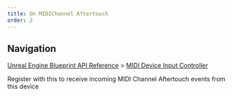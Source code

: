 ```yaml
---
title: On MIDIChannel Aftertouch
order: 2
---
```

## Navigation

[Unreal Engine Blueprint API Reference](https://dev.epicgames.com/documentation/en-us/unreal-engine/BlueprintAPI) > [MIDI Device Input Controller](https://dev.epicgames.com/documentation/en-us/unreal-engine/BlueprintAPI/MIDIDeviceInputController)

Register with this to receive incoming MIDI Channel Aftertouch events from this device

